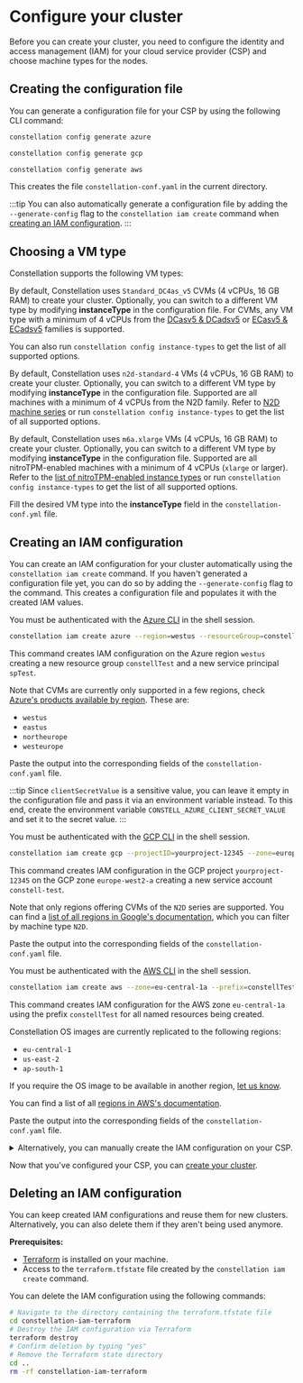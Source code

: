 # Configure your cluster

Before you can create your cluster, you need to configure the identity and access management (IAM) for your cloud service provider (CSP) and choose machine types for the nodes.

## Creating the configuration file

You can generate a configuration file for your CSP by using the following CLI command:

<Tabs groupId="csp">
<TabItem value="azure" label="Azure">

```bash
constellation config generate azure
```

</TabItem>
<TabItem value="gcp" label="GCP">

```bash
constellation config generate gcp
```

</TabItem>
<TabItem value="aws" label="AWS">

```bash
constellation config generate aws
```

</TabItem>
</Tabs>

This creates the file `constellation-conf.yaml` in the current directory.

:::tip
You can also automatically generate a configuration file by adding the `--generate-config` flag to the `constellation iam create` command when [creating an IAM configuration](#creating-an-iam-configuration).
:::

## Choosing a VM type

Constellation supports the following VM types:
<Tabs groupId="csp">
<TabItem value="azure" label="Azure">

By default, Constellation uses `Standard_DC4as_v5` CVMs (4 vCPUs, 16 GB RAM) to create your cluster. Optionally, you can switch to a different VM type by modifying **instanceType** in the configuration file. For CVMs, any VM type with a minimum of 4 vCPUs from the [DCasv5 & DCadsv5](https://docs.microsoft.com/en-us/azure/virtual-machines/dcasv5-dcadsv5-series) or [ECasv5 & ECadsv5](https://docs.microsoft.com/en-us/azure/virtual-machines/ecasv5-ecadsv5-series) families is supported.

You can also run `constellation config instance-types` to get the list of all supported options.

</TabItem>
<TabItem value="gcp" label="GCP">

By default, Constellation uses `n2d-standard-4` VMs (4 vCPUs, 16 GB RAM) to create your cluster. Optionally, you can switch to a different VM type by modifying **instanceType** in the configuration file. Supported are all machines with a minimum of 4 vCPUs from the N2D family. Refer to [N2D machine series](https://cloud.google.com/compute/docs/general-purpose-machines#n2d_machines) or run `constellation config instance-types` to get the list of all supported options.

</TabItem>
<TabItem value="aws" label="AWS">

By default, Constellation uses `m6a.xlarge` VMs (4 vCPUs, 16 GB RAM) to create your cluster. Optionally, you can switch to a different VM type by modifying **instanceType** in the configuration file. Supported are all nitroTPM-enabled machines with a minimum of 4 vCPUs (`xlarge` or larger). Refer to the [list of nitroTPM-enabled instance types](https://docs.aws.amazon.com/AWSEC2/latest/UserGuide/enable-nitrotpm-prerequisites.html) or run `constellation config instance-types` to get the list of all supported options.

</TabItem>
</Tabs>

Fill the desired VM type into the **instanceType** field in the `constellation-conf.yml` file.

## Creating an IAM configuration

You can create an IAM configuration for your cluster automatically using the `constellation iam create` command.
If you haven't generated a configuration file yet, you can do so by adding the `--generate-config` flag to the command. This creates a configuration file and populates it with the created IAM values.

<Tabs groupId="csp">
<TabItem value="azure" label="Azure">

You must be authenticated with the [Azure CLI](https://learn.microsoft.com/en-us/cli/azure/install-azure-cli) in the shell session.

```bash
constellation iam create azure --region=westus --resourceGroup=constellTest --servicePrincipal=spTest
```

This command creates IAM configuration on the Azure region `westus` creating a new resource group `constellTest` and a new service principal `spTest`.

Note that CVMs are currently only supported in a few regions, check [Azure's products available by region](https://azure.microsoft.com/en-us/global-infrastructure/services/?products=virtual-machines&regions=all). These are:

* `westus`
* `eastus`
* `northeurope`
* `westeurope`

Paste the output into the corresponding fields of the `constellation-conf.yaml` file.

:::tip
Since `clientSecretValue` is a sensitive value, you can leave it empty in the configuration file and pass it via an environment variable instead. To this end, create the environment variable `CONSTELL_AZURE_CLIENT_SECRET_VALUE` and set it to the secret value.
:::

</TabItem>
<TabItem value="gcp" label="GCP">

You must be authenticated with the [GCP CLI](https://cloud.google.com/sdk/gcloud) in the shell session.

```bash
constellation iam create gcp --projectID=yourproject-12345 --zone=europe-west2-a --serviceAccountID=constell-test
```

This command creates IAM configuration in the GCP project `yourproject-12345` on the GCP zone `europe-west2-a` creating a new service account `constell-test`.

Note that only regions offering CVMs of the `N2D` series are supported. You can find a [list of all regions in Google's documentation](https://cloud.google.com/compute/docs/regions-zones#available), which you can filter by machine type `N2D`.

Paste the output into the corresponding fields of the `constellation-conf.yaml` file.

</TabItem>
<TabItem value="aws" label="AWS">

You must be authenticated with the [AWS CLI](https://aws.amazon.com/en/cli/) in the shell session.

```bash
constellation iam create aws --zone=eu-central-1a --prefix=constellTest
```

This command creates IAM configuration for the AWS zone `eu-central-1a` using the prefix `constellTest` for all named resources being created.

Constellation OS images are currently replicated to the following regions:

* `eu-central-1`
* `us-east-2`
* `ap-south-1`

If you require the OS image to be available in another region, [let us know](https://github.com/edgelesssys/constellation/issues/new?assignees=&labels=&template=feature_request.md&title=Support+new+AWS+image+region:+xx-xxxx-x).

You can find a list of all [regions in AWS's documentation](https://docs.aws.amazon.com/AWSEC2/latest/UserGuide/using-regions-availability-zones.html#concepts-available-regions).

Paste the output into the corresponding fields of the `constellation-conf.yaml` file.

</TabItem>
</Tabs>

<details>
<summary>Alternatively, you can manually create the IAM configuration on your CSP.</summary>

The following describes the configuration fields and how you obtain the required information or create the required resources.

<Tabs groupId="csp">
<TabItem value="azure" label="Azure">

* **subscription**: The UUID of your Azure subscription, e.g., `8b8bd01f-efd9-4113-9bd1-c82137c32da7`.

  You can view your subscription UUID via `az account show` and read the `id` field. For more information refer to [Azure's documentation](https://docs.microsoft.com/en-us/azure/azure-portal/get-subscription-tenant-id#find-your-azure-subscription).

* **tenant**: The UUID of your Azure tenant, e.g., `3400e5a2-8fe2-492a-886c-38cb66170f25`.

  You can view your tenant UUID via `az account show` and read the `tenant` field. For more information refer to [Azure's documentation](https://docs.microsoft.com/en-us/azure/azure-portal/get-subscription-tenant-id#find-your-azure-ad-tenant).

* **location**: The Azure datacenter location you want to deploy your cluster in, e.g., `westus`. CVMs are currently only supported in a few regions, check [Azure's products available by region](https://azure.microsoft.com/en-us/global-infrastructure/services/?products=virtual-machines&regions=all). These are:

  * `westus`
  * `eastus`
  * `northeurope`
  * `westeurope`

* **resourceGroup**: [Create a new resource group in Azure](hhttps://learn.microsoft.com/azure/azure-resource-manager/management/manage-resource-groups-portal) for your Constellation cluster. Set this configuration     field to the name of the created resource group.

* **userAssignedIdentity**: [Create a new managed identity in Azure](https://learn.microsoft.com/azure/active-directory/managed-identities-azure-resources/how-manage-user-assigned-managed-identities). You should create the identity in a different resource group as all resources within the cluster resource group will be deleted on cluster termination.

  Add two role assignments to the identity: `Virtual Machine Contributor` and `Application Insights Component Contributor`. The `scope` of both should refer to the previously created cluster resource group.

  Set the configuration value to the full ID of the created identity, e.g., `/subscriptions/8b8bd01f-efd9-4113-9bd1-c82137c32da7/resourcegroups/constellation-identity/providers/Microsoft.ManagedIdentity/userAssignedIdentities/constellation-identity`. You can get it by opening the `JSON View` from the `Overview` section of the identity.

  The user-assigned identity is used by instances of the cluster to access other cloud resources.
  For more information about managed identities refer to [Azure's documentation](https://docs.microsoft.com/en-us/azure/active-directory/managed-identities-azure-resources/how-manage-user-assigned-managed-identities).

* **appClientID**: [Create a new app registration in Azure](https://learn.microsoft.com/azure/active-directory/develop/quickstart-register-app).

  Set `Supported account types` to `Accounts in this organizational directory only` and leave the `Redirect URI` empty.

  Set the configuration value to the `Application (client) ID`, e.g., `86ec31dd-532b-4a8c-a055-dd23f25fb12f`.

  In the cluster resource group, go to `Access Control (IAM)` and set the created app registration as `Owner`.

* **clientSecretValue**: In the previously created app registration, go to `Certificates & secrets` and create a new `Client secret`.

  Set the configuration value to the secret value.

  :::tip
  Since this is a sensitive value, alternatively you can leave `clientSecretValue` empty in the configuration file and pass it via an environment variable instead. To this end, create the environment variable `CONSTELL_AZURE_CLIENT_SECRET_VALUE` and set it to the secret value.
  :::

</TabItem>

<TabItem value="gcp" label="GCP">

* **project**: The ID of your GCP project, e.g., `constellation-129857`.

  You can find it on the [welcome screen of your GCP project](https://console.cloud.google.com/welcome). For more information refer to [Google's documentation](https://support.google.com/googleapi/answer/7014113).

* **region**: The GCP region you want to deploy your cluster in, e.g., `us-west1`.

  You can find a [list of all regions in Google's documentation](https://cloud.google.com/compute/docs/regions-zones#available).

* **zone**: The GCP zone you want to deploy your cluster in, e.g., `us-west1-a`.

  You can find a [list of all zones in Google's documentation](https://cloud.google.com/compute/docs/regions-zones#available).

* **serviceAccountKeyPath**: To configure this, you need to create a GCP [service account](https://cloud.google.com/iam/docs/service-accounts) with the following permissions:

  * `Compute Instance Admin (v1) (roles/compute.instanceAdmin.v1)`
  * `Compute Network Admin (roles/compute.networkAdmin)`
  * `Compute Security Admin (roles/compute.securityAdmin)`
  * `Compute Storage Admin (roles/compute.storageAdmin)`
  * `Service Account User (roles/iam.serviceAccountUser)`

  Afterward, create and download a new JSON key for this service account. Place the downloaded file in your Constellation workspace, and set the config parameter to the filename, e.g., `constellation-129857-15343dba46cb.json`.

</TabItem>

<TabItem value="aws" label="AWS">

* **region**: The name of your chosen AWS data center region, e.g., `us-east-2`.

  Constellation OS images are currently replicated to the following regions:
  * `eu-central-1`
  * `us-east-2`
  * `ap-south-1`

  If you require the OS image to be available in another region, [let us know](https://github.com/edgelesssys/constellation/issues/new?assignees=&labels=&template=feature_request.md&title=Support+new+AWS+image+region:+xx-xxxx-x).

  You can find a list of all [regions in AWS's documentation](https://docs.aws.amazon.com/AWSEC2/latest/UserGuide/using-regions-availability-zones.html#concepts-available-regions).

* **zone**: The name of your chosen AWS data center availability zone, e.g., `us-east-2a`.

  Learn more about [availability zones in AWS's documentation](https://docs.aws.amazon.com/AWSEC2/latest/UserGuide/using-regions-availability-zones.html#concepts-availability-zones).

* **iamProfileControlPlane**: The name of an IAM instance profile attached to all control-plane nodes.

  Use the [provided Terraform script](https://github.com/edgelesssys/constellation/tree/release/v2.2/hack/terraform/aws/iam) to generate the necessary profile. The profile name will be provided as Terraform output value: `control_plane_instance_profile`.

  Alternatively, you can create the AWS profile with a tool of your choice. Use the JSON policy in [main.tf](https://github.com/edgelesssys/constellation/tree/release/v2.2/hack/terraform/aws/iam/main.tf) in the resource `aws_iam_policy.control_plane_policy`.

* **iamProfileWorkerNodes**: The name of an IAM instance profile attached to all worker nodes.

  Use the [provided Terraform script](https://github.com/edgelesssys/constellation/tree/release/v2.2/hack/terraform/aws/iam) to generate the necessary profile. The profile name will be provided as Terraform output value: `worker_nodes_instance_profile`.

  Alternatively, you can create the AWS profile with a tool of your choice. Use the JSON policy in [main.tf](https://github.com/edgelesssys/constellation/tree/release/v2.2/hack/terraform/aws/iam/main.tf) in the resource `aws_iam_policy.worker_node_policy`.

</TabItem>

</Tabs>
</details>

Now that you've configured your CSP, you can [create your cluster](./create.md).

## Deleting an IAM configuration

You can keep created IAM configurations and reuse them for new clusters. Alternatively, you can also delete them if they aren't being used anymore.

**Prerequisites:**

* [Terraform](https://developer.hashicorp.com/terraform/downloads) is installed on your machine.
* Access to the `terraform.tfstate` file created by the `constellation iam create` command.

You can delete the IAM configuration using the following commands:

```bash
# Navigate to the directory containing the terraform.tfstate file
cd constellation-iam-terraform
# Destroy the IAM configuration via Terraform
terraform destroy
# Confirm deletion by typing "yes"
# Remove the Terraform state directory
cd ..
rm -rf constellation-iam-terraform
```
